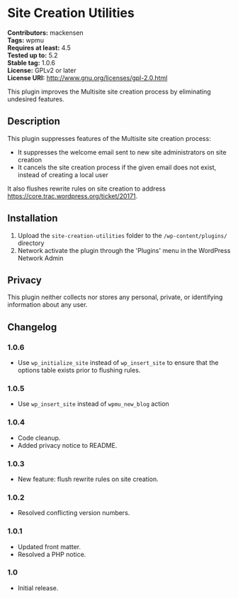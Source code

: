 # Site Creation Utilities #
**Contributors:** mackensen  
**Tags:** wpmu  
**Requires at least:** 4.5  
**Tested up to:** 5.2  
**Stable tag:** 1.0.6  
**License:** GPLv2 or later  
**License URI:** http://www.gnu.org/licenses/gpl-2.0.html  

This plugin improves the Multisite site creation process by eliminating undesired features.

## Description ##

This plugin suppresses features of the Multisite site creation process:

- It suppresses the welcome email sent to new site administrators on site creation
- It cancels the site creation process if the given email does not exist, instead of creating a local user

It also flushes rewrite rules on site creation to address https://core.trac.wordpress.org/ticket/20171.

## Installation ##

1. Upload the `site-creation-utilities` folder to the `/wp-content/plugins/` directory
1. Network activate the plugin through the 'Plugins' menu in the WordPress Network Admin

## Privacy ##

This plugin neither collects nor stores any personal, private, or identifying information about any user.

## Changelog ##
### 1.0.6 ###

* Use `wp_initialize_site` instead of `wp_insert_site` to ensure that the options table exists prior to flushing rules.

### 1.0.5 ###

* Use `wp_insert_site` instead of `wpmu_new_blog` action

### 1.0.4 ###

* Code cleanup.
* Added privacy notice to README.

### 1.0.3 ###

* New feature: flush rewrite rules on site creation.

### 1.0.2 ###

* Resolved conflicting version numbers.

### 1.0.1 ###

* Updated front matter.
* Resolved a PHP notice.

### 1.0 ###

* Initial release.
